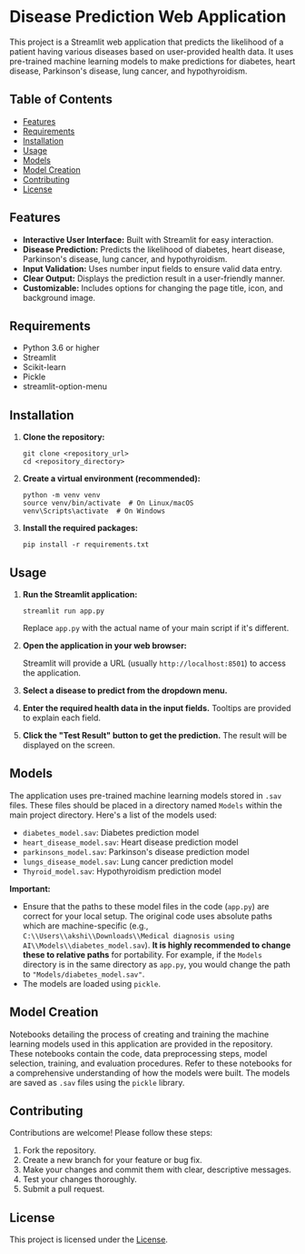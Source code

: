 # Disease Prediction Web Application

This project is a Streamlit web application that predicts the likelihood of a patient having various diseases based on user-provided health data. It uses pre-trained machine learning models to make predictions for diabetes, heart disease, Parkinson's disease, lung cancer, and hypothyroidism.

## Table of Contents

-   [Features](#features)
-   [Requirements](#requirements)
-   [Installation](#installation)
-   [Usage](#usage)
-   [Models](#models)
-   [Model Creation](#model-creation)
-   [Contributing](#contributing)
-   [License](#license)

## Features

*   **Interactive User Interface:** Built with Streamlit for easy interaction.
*   **Disease Prediction:** Predicts the likelihood of diabetes, heart disease, Parkinson's disease, lung cancer, and hypothyroidism.
*   **Input Validation:** Uses number input fields to ensure valid data entry.
*   **Clear Output:** Displays the prediction result in a user-friendly manner.
*   **Customizable:** Includes options for changing the page title, icon, and background image.

## Requirements

*   Python 3.6 or higher
*   Streamlit
*   Scikit-learn
*   Pickle
*   streamlit-option-menu

## Installation

1.  **Clone the repository:**

    ```
    git clone <repository_url>
    cd <repository_directory>
    ```

2.  **Create a virtual environment (recommended):**

    ```
    python -m venv venv
    source venv/bin/activate  # On Linux/macOS
    venv\Scripts\activate  # On Windows
    ```

3.  **Install the required packages:**

    ```
    pip install -r requirements.txt
    ```

## Usage

1.  **Run the Streamlit application:**

    ```
    streamlit run app.py
    ```

    Replace `app.py` with the actual name of your main script if it's different.

2.  **Open the application in your web browser:**

    Streamlit will provide a URL (usually `http://localhost:8501`) to access the application.

3.  **Select a disease to predict from the dropdown menu.**

4.  **Enter the required health data in the input fields.** Tooltips are provided to explain each field.

5.  **Click the "Test Result" button to get the prediction.** The result will be displayed on the screen.

## Models

The application uses pre-trained machine learning models stored in `.sav` files. These files should be placed in a directory named `Models` within the main project directory.  Here's a list of the models used:

*   `diabetes_model.sav`: Diabetes prediction model
*   `heart_disease_model.sav`: Heart disease prediction model
*   `parkinsons_model.sav`: Parkinson's disease prediction model
*   `lungs_disease_model.sav`: Lung cancer prediction model
*   `Thyroid_model.sav`: Hypothyroidism prediction model

**Important:**

*   Ensure that the paths to these model files in the code (`app.py`) are correct for your local setup.  The original code uses absolute paths which are machine-specific (e.g., `C:\\Users\\akshi\\Downloads\\Medical diagnosis using AI\\Models\\diabetes_model.sav`).  **It is highly recommended to change these to relative paths** for portability.  For example, if the `Models` directory is in the same directory as `app.py`, you would change the path to `"Models/diabetes_model.sav"`.
*   The models are loaded using `pickle`.

## Model Creation

Notebooks detailing the process of creating and training the machine learning models used in this application are provided in the repository. These notebooks contain the code, data preprocessing steps, model selection, training, and evaluation procedures.  Refer to these notebooks for a comprehensive understanding of how the models were built. The models are saved as `.sav` files using the `pickle` library.

## Contributing

Contributions are welcome! Please follow these steps:

1.  Fork the repository.
2.  Create a new branch for your feature or bug fix.
3.  Make your changes and commit them with clear, descriptive messages.
4.  Test your changes thoroughly.
5.  Submit a pull request.

## License

This project is licensed under the [License](LICENSE).


